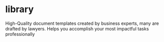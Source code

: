 # library
High-Quality document templates created by business experts, many are drafted by lawyers. Helps you accomplish your most impactful tasks professionally
